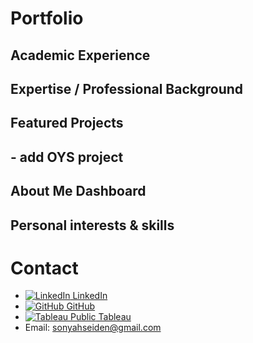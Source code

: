 # Portfolio

## Academic Experience
## Expertise / Professional Background
## Featured Projects
## - add OYS project
## About Me Dashboard
## Personal interests & skills

# Contact
- [![LinkedIn](https://i.stack.imgur.com/gVE0j.png) LinkedIn](https://www.linkedin.com/in/sonyahseiden/)
- [![GitHub](https://i.stack.imgur.com/tskMh.png) GitHub](https://github.com/sonyah-hawaii)
- [![Tableau Public](https://www.lib.washington.edu/dataservices/images/Tableau_Software_logo.png) Tableau](tableau_icon.png)
- Email: sonyahseiden@gmail.com